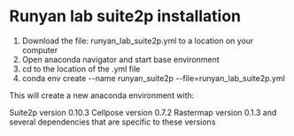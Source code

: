 # Runyan lab suite2p installation

1. Download the file: runyan_lab_suite2p.yml to a location on your computer
2. Open anaconda navigator and start base environment
3. cd to the location of the .yml file
4. conda env create --name runyan_suite2p --file=runyan_lab_suite2p.yml

This will create a new anaconda environment with:

Suite2p version 0.10.3
Cellpose version 0.7.2
Rastermap version 0.1.3
and several dependencies that are specific to these versions 
